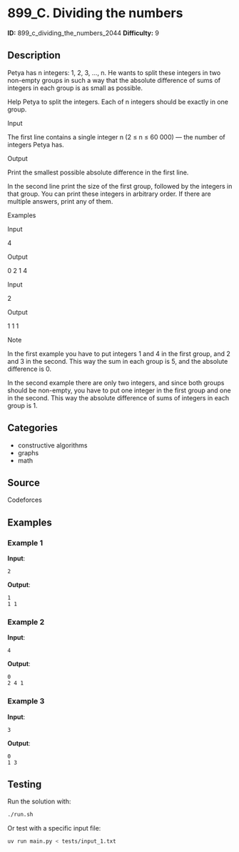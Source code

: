 # 899_C. Dividing the numbers

**ID:** 899_c_dividing_the_numbers_2044
**Difficulty:** 9

## Description

Petya has n integers: 1, 2, 3, ..., n. He wants to split these integers in two non-empty groups in such a way that the absolute difference of sums of integers in each group is as small as possible.

Help Petya to split the integers. Each of n integers should be exactly in one group.

Input

The first line contains a single integer n (2 ≤ n ≤ 60 000) — the number of integers Petya has.

Output

Print the smallest possible absolute difference in the first line.

In the second line print the size of the first group, followed by the integers in that group. You can print these integers in arbitrary order. If there are multiple answers, print any of them.

Examples

Input

4


Output

0
2 1 4


Input

2


Output

1
1 1

Note

In the first example you have to put integers 1 and 4 in the first group, and 2 and 3 in the second. This way the sum in each group is 5, and the absolute difference is 0.

In the second example there are only two integers, and since both groups should be non-empty, you have to put one integer in the first group and one in the second. This way the absolute difference of sums of integers in each group is 1.

## Categories

- constructive algorithms
- graphs
- math

## Source

Codeforces

## Examples

### Example 1

**Input**:
```
2
```

**Output**:
```
1
1 1
```

### Example 2

**Input**:
```
4
```

**Output**:
```
0
2 4 1
```

### Example 3

**Input**:
```
3
```

**Output**:
```
0
1 3
```


## Testing

Run the solution with:

```bash
./run.sh
```

Or test with a specific input file:

```bash
uv run main.py < tests/input_1.txt
```
